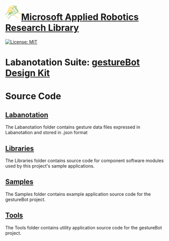 # [![logo](/MARR_logo.png)Microsoft Applied Robotics Research Library](https://github.com/microsoft/AppliedRoboticsResearchLibrary)
[![License: MIT](https://img.shields.io/badge/License-MIT-yellow.svg)](https://opensource.org/licenses/MIT)  

# Labanotation Suite: [gestureBot Design Kit](/README.md)

# **Source Code**

## [Labanotation](/src/Labanotation)
The Labanotation folder contains gesture data files expressed in Labanotation and stored in .json format

## [Libraries](/src/Libraries)
The Libraries folder contains source code for component software modules used by this project's sample applications.

## [Samples](/src/Samples)
The Samples folder contains example application source code for the gestureBot project.

## [Tools](/src/Tools)
The Tools folder contains utility application source code for the gestureBot project.
